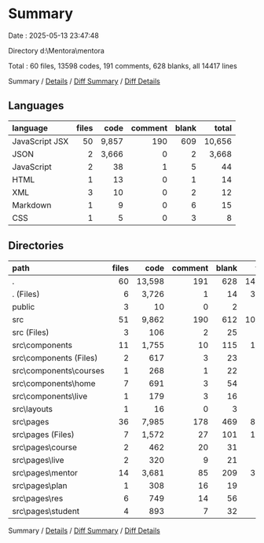 # Summary

Date : 2025-05-13 23:47:48

Directory d:\\Mentora\\mentora

Total : 60 files,  13598 codes, 191 comments, 628 blanks, all 14417 lines

Summary / [Details](details.md) / [Diff Summary](diff.md) / [Diff Details](diff-details.md)

## Languages
| language | files | code | comment | blank | total |
| :--- | ---: | ---: | ---: | ---: | ---: |
| JavaScript JSX | 50 | 9,857 | 190 | 609 | 10,656 |
| JSON | 2 | 3,666 | 0 | 2 | 3,668 |
| JavaScript | 2 | 38 | 1 | 5 | 44 |
| HTML | 1 | 13 | 0 | 1 | 14 |
| XML | 3 | 10 | 0 | 2 | 12 |
| Markdown | 1 | 9 | 0 | 6 | 15 |
| CSS | 1 | 5 | 0 | 3 | 8 |

## Directories
| path | files | code | comment | blank | total |
| :--- | ---: | ---: | ---: | ---: | ---: |
| . | 60 | 13,598 | 191 | 628 | 14,417 |
| . (Files) | 6 | 3,726 | 1 | 14 | 3,741 |
| public | 3 | 10 | 0 | 2 | 12 |
| src | 51 | 9,862 | 190 | 612 | 10,664 |
| src (Files) | 3 | 106 | 2 | 25 | 133 |
| src\\components | 11 | 1,755 | 10 | 115 | 1,880 |
| src\\components (Files) | 2 | 617 | 3 | 23 | 643 |
| src\\components\\courses | 1 | 268 | 1 | 22 | 291 |
| src\\components\\home | 7 | 691 | 3 | 54 | 748 |
| src\\components\\live | 1 | 179 | 3 | 16 | 198 |
| src\\layouts | 1 | 16 | 0 | 3 | 19 |
| src\\pages | 36 | 7,985 | 178 | 469 | 8,632 |
| src\\pages (Files) | 7 | 1,572 | 27 | 101 | 1,700 |
| src\\pages\\course | 2 | 462 | 20 | 31 | 513 |
| src\\pages\\live | 2 | 320 | 9 | 21 | 350 |
| src\\pages\\mentor | 14 | 3,681 | 85 | 209 | 3,975 |
| src\\pages\\plan | 1 | 308 | 16 | 19 | 343 |
| src\\pages\\res | 6 | 749 | 14 | 56 | 819 |
| src\\pages\\student | 4 | 893 | 7 | 32 | 932 |

Summary / [Details](details.md) / [Diff Summary](diff.md) / [Diff Details](diff-details.md)
